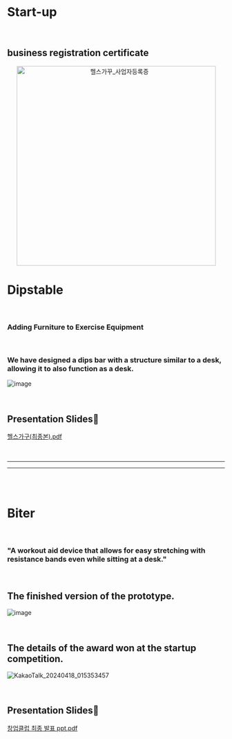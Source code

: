 # Start-up

<br>

## business registration certificate
<div style="text-align:center;">
  <img width="461" alt="헬스가꾸_사업자등록증" src="https://github.com/gomdolipooh/Start-up/assets/97873333/1cd650ef-f2a3-486b-a031-37d2b629ada6">
</div>



# Dipstable



<br>

### Adding Furniture to Exercise Equipment

<br>

### We have designed a dips bar with a structure similar to a desk, allowing it to also function as a desk.

![image](https://github.com/gomdolipooh/Start-up/assets/97873333/2323df0a-45f7-4586-ab6a-c582e540952d)

<br>

## Presentation Slides📄
[헬스가구(최종본).pdf](https://github.com/gomdolipooh/Start-up/files/15014585/default.pdf)
<br>
<br>
<br>


---
---

<br>
<br>

# Biter


<br>

### "A workout aid device that allows for easy stretching with resistance bands even while sitting at a desk."

<br>

## The finished version of the prototype.
![image](https://github.com/gomdolipooh/Start-up/assets/97873333/631e6c90-17c2-4a14-a3ec-aa744fe19c3b)

<br>

## The details of the award won at the startup competition.
![KakaoTalk_20240418_015353457](https://github.com/gomdolipooh/Start-up/assets/97873333/237379da-2464-421a-8872-b1529df77c03)

<br>

## Presentation Slides📄
[창업클럽 최종 발표 ppt.pdf](https://github.com/gomdolipooh/Start-up/files/15014833/ppt.pdf)





